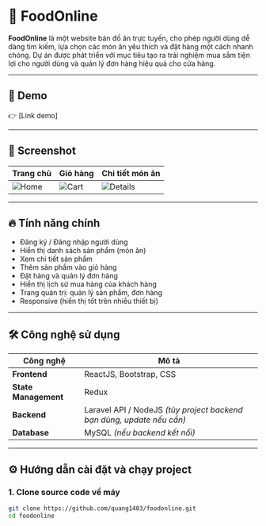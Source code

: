# 🍔 FoodOnline

**FoodOnline** là một website bán đồ ăn trực tuyến, cho phép người dùng dễ dàng tìm kiếm, lựa chọn các món ăn yêu thích và đặt hàng một cách nhanh chóng. Dự án được phát triển với mục tiêu tạo ra trải nghiệm mua sắm tiện lợi cho người dùng và quản lý đơn hàng hiệu quả cho cửa hàng.

---

## 🚀 Demo

👉 [Link demo]

---

## 📸 Screenshot

| Trang chủ | Giỏ hàng | Chi tiết món ăn |
|-----------|----------|-----------------|
| ![Home](./screenshots/home.png) | ![Cart](./screenshots/cart.png) | ![Details](./screenshots/details.png) |



---

## 🔥 Tính năng chính

- Đăng ký / Đăng nhập người dùng
- Hiển thị danh sách sản phẩm (món ăn)
- Xem chi tiết sản phẩm
- Thêm sản phẩm vào giỏ hàng
- Đặt hàng và quản lý đơn hàng
- Hiển thị lịch sử mua hàng của khách hàng
- Trang quản trị: quản lý sản phẩm, đơn hàng
- Responsive (hiển thị tốt trên nhiều thiết bị)

---

## 🛠️ Công nghệ sử dụng

| Công nghệ   | Mô tả                |
|-------------|----------------------|
| **Frontend** | ReactJS, Bootstrap, CSS |
| **State Management** | Redux |
| **Backend** | Laravel API / NodeJS *(tùy project backend bạn dùng, update nếu cần)* |
| **Database** | MySQL *(nếu backend kết nối)* |

---

## ⚙️ Hướng dẫn cài đặt và chạy project

### 1. Clone source code về máy
```bash
git clone https://github.com/quang1403/foodonline.git
cd foodonline
